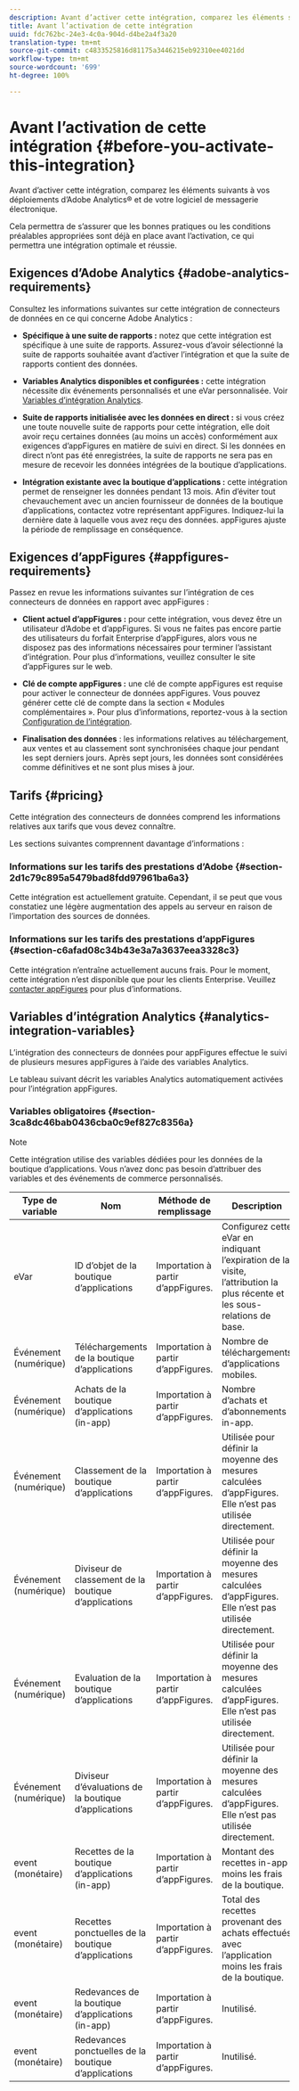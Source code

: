 ```yaml
---
description: Avant d’activer cette intégration, comparez les éléments suivants à vos déploiements d’Adobe Analytics® et de votre logiciel de messagerie électronique.
title: Avant l’activation de cette intégration
uuid: fdc762bc-24e3-4c0a-904d-d4be2a4f3a20
translation-type: tm+mt
source-git-commit: c4833525816d81175a3446215eb92310ee4021dd
workflow-type: tm+mt
source-wordcount: '699'
ht-degree: 100%

---
```



# Avant l’activation de cette intégration {#before-you-activate-this-integration}

Avant d’activer cette intégration, comparez les éléments suivants à vos déploiements d’Adobe Analytics® et de votre logiciel de messagerie électronique.

Cela permettra de s’assurer que les bonnes pratiques ou les conditions préalables appropriées sont déjà en place avant l’activation, ce qui permettra une intégration optimale et réussie.

## Exigences d’Adobe Analytics {#adobe-analytics-requirements}

Consultez les informations suivantes sur cette intégration de connecteurs de données en ce qui concerne Adobe Analytics :

* **Spécifique à une suite de rapports :** notez que cette intégration est spécifique à une suite de rapports. Assurez-vous d’avoir sélectionné la suite de rapports souhaitée avant d’activer l’intégration et que la suite de rapports contient des données.
* **Variables Analytics disponibles et configurées :** cette intégration nécessite dix événements personnalisés et une eVar personnalisée. Voir [Variables d’intégration Analytics](appfigures-before-activation.md#analytics-integration-variables).

* **Suite de rapports initialisée avec les données en direct :** si vous créez une toute nouvelle suite de rapports pour cette intégration, elle doit avoir reçu certaines données (au moins un accès) conformément aux exigences d’appFigures en matière de suivi en direct. Si les données en direct n’ont pas été enregistrées, la suite de rapports ne sera pas en mesure de recevoir les données intégrées de la boutique d’applications.

* **Intégration existante avec la boutique d’applications :** cette intégration permet de renseigner les données pendant 13 mois. Afin d’éviter tout chevauchement avec un ancien fournisseur de données de la boutique d’applications, contactez votre représentant appFigures. Indiquez-lui la dernière date à laquelle vous avez reçu des données. appFigures ajuste la période de remplissage en conséquence.

## Exigences d’appFigures {#appfigures-requirements}

Passez en revue les informations suivantes sur l’intégration de ces connecteurs de données en rapport avec appFigures :

* **Client actuel d’appFigures :** pour cette intégration, vous devez être un utilisateur d’Adobe et d’appFigures. Si vous ne faites pas encore partie des utilisateurs du forfait Enterprise d’appFigures, alors vous ne disposez pas des informations nécessaires pour terminer l’assistant d’intégration. Pour plus d’informations, veuillez consulter le site d’appFigures sur le web.
* **Clé de compte appFigures :** une clé de compte appFigures est requise pour activer le connecteur de données appFigures. Vous pouvez générer cette clé de compte dans la section « Modules complémentaires ». Pour plus d’informations, reportez-vous à la section [Configuration de l’intégration](../appfigures-overview/t-appfigures-integration.md).

* **Finalisation des données** : les informations relatives au téléchargement, aux ventes et au classement sont synchronisées chaque jour pendant les sept derniers jours. Après sept jours, les données sont considérées comme définitives et ne sont plus mises à jour.

## Tarifs {#pricing}

Cette intégration des connecteurs de données comprend les informations relatives aux tarifs que vous devez connaître.

Les sections suivantes comprennent davantage d’informations :

### Informations sur les tarifs des prestations d’Adobe {#section-2d1c79c895a5479bad8fdd97961ba6a3}

Cette intégration est actuellement gratuite. Cependant, il se peut que vous constatiez une légère augmentation des appels au serveur en raison de l’importation des sources de données.

### Informations sur les tarifs des prestations d’appFigures {#section-c6afad08c34b43e3a7a3637eea3328c3}

Cette intégration n’entraîne actuellement aucuns frais. Pour le moment, cette intégration n’est disponible que pour les clients Enterprise. Veuillez [contacter appFigures](https://appfigures.com/support/contact) pour plus d’informations.

## Variables d’intégration Analytics {#analytics-integration-variables}

L’intégration des connecteurs de données pour appFigures effectue le suivi de plusieurs mesures appFigures à l’aide des variables Analytics.

Le tableau suivant décrit les variables Analytics automatiquement activées pour l’intégration appFigures.

### Variables obligatoires {#section-3ca8dc46bab0436cba0c9ef827c8356a}

>[!NOTE]
>
>Cette intégration utilise des variables dédiées pour les données de la boutique d’applications. Vous n’avez donc pas besoin d’attribuer des variables et des événements de commerce personnalisés.

| Type de variable | Nom | Méthode de remplissage | Description |
|---|---|---|---|
| eVar | ID d’objet de la boutique d’applications | Importation à partir d’appFigures. | Configurez cette eVar en indiquant l’expiration de la visite, l’attribution la plus récente et les sous-relations de base. |
| Événement (numérique) | Téléchargements de la boutique d’applications | Importation à partir d’appFigures. | Nombre de téléchargements d’applications mobiles. |
| Événement (numérique) | Achats de la boutique d’applications (in-app) | Importation à partir d’appFigures. | Nombre d’achats et d’abonnements in-app. |
| Événement (numérique) | Classement de la boutique d’applications | Importation à partir d’appFigures. | Utilisée pour définir la moyenne des mesures calculées d’appFigures. Elle n’est pas utilisée directement. |
| Événement (numérique) | Diviseur de classement de la boutique d’applications | Importation à partir d’appFigures. | Utilisée pour définir la moyenne des mesures calculées d’appFigures. Elle n’est pas utilisée directement. |
| Événement (numérique) | Evaluation de la boutique d’applications | Importation à partir d’appFigures. | Utilisée pour définir la moyenne des mesures calculées d’appFigures. Elle n’est pas utilisée directement. |
| Événement (numérique) | Diviseur d’évaluations de la boutique d’applications | Importation à partir d’appFigures. | Utilisée pour définir la moyenne des mesures calculées d’appFigures. Elle n’est pas utilisée directement. |
| event (monétaire) | Recettes de la boutique d’applications (in-app) | Importation à partir d’appFigures. | Montant des recettes in-app moins les frais de la boutique. |
| event (monétaire) | Recettes ponctuelles de la boutique d’applications | Importation à partir d’appFigures. | Total des recettes provenant des achats effectués avec l’application moins les frais de la boutique. |
| event (monétaire) | Redevances de la boutique d’applications (in-app) | Importation à partir d’appFigures. | Inutilisé. |
| event (monétaire) | Redevances ponctuelles de la boutique d’applications | Importation à partir d’appFigures. | Inutilisé. |
